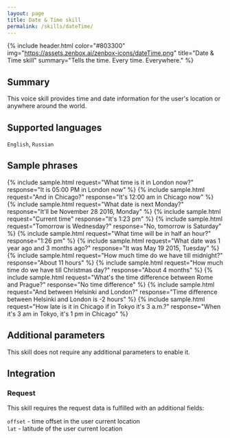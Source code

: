 ```yaml
---
layout: page
title: Date & Time skill
permalink: /skills/dateTime/
---
```


{% include header.html color="#803300" img="https://assets.zenbox.ai/zenbox-icons/dateTime.png" title="Date & Time skill" summary="Tells the time. Every time. Everywhere." %}

## Summary
This voice skill provides time and date information for the user's location or anywhere around the world.

## Supported languages
`English`, `Russian`

## Sample phrases
{% include sample.html request="What time is it in London now?" response="It is 05:00 PM in London now" %}
{% include sample.html request="And in Chicago?" response="It's 12:00 am in Chicago now" %}
{% include sample.html request="What date is next Monday?" response="It'll be November 28 2016, Monday" %}
{% include sample.html request="Current time" response="It's 1:23 pm" %}
{% include sample.html request="Tomorrow is Wednesday?" response="No, tomorrow is Saturday" %}
{% include sample.html request="What time will be in half an hour?" response="1:26 pm" %}
{% include sample.html request="What date was 1 year ago and 3 months ago?" response="It was May 19 2015, Tuesday" %}
{% include sample.html request="How much time do we have till midnight?" response="About 11 hours" %}
{% include sample.html request="How much time do we have till Christmas day?" response="About 4 months" %}
{% include sample.html request="What's the time difference between Rome and Prague?" response="No time difference" %}
{% include sample.html request="And between Helsinki and London?" response="Time difference between Helsinki and London is -2 hours" %}
{% include sample.html request="How late is it in Chicago if in Tokyo it's 3 a.m.?" response="When it's 3 am in Tokyo, it's 1 pm in Chicago" %}

## Additional parameters
This skill does not require any additional parameters to enable it.

## Integration
### Request
This skill requires the request data is fulfilled with an additional fields:

`offset` - time offset in the user current location  
`lat` - latitude of the user current location    
 